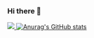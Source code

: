 ### Hi there 👋
<a href="https://www.linkedin.com/in/bk-m-b31631209/" target="_blank"><img src="https://img.shields.io/badge/Linkedin-blue-#0A66C2">
[![Anurag's GitHub stats](https://github-readme-stats.vercel.app/api?username=BK)](https://github.com/anuraghazra/github-readme-stats)  
<!--
**NIckmin96/NIckmin96** is a ✨ _special_ ✨ repository because its `README.md` (this file) appears on your GitHub profile.

Here are some ideas to get you started:

- 🔭 I’m currently working on ...
- 🌱 I’m currently learning ...
- 👯 I’m looking to collaborate on ...
- 🤔 I’m looking for help with ...
- 💬 Ask me about ...
- 📫 How to reach me: ...
- 😄 Pronouns: ...
- ⚡ Fun fact: ...
-->
